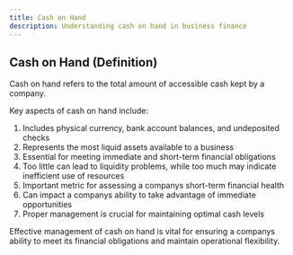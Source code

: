 ```yaml
---
title: Cash on Hand
description: Understanding cash on hand in business finance
---
```

## Cash on Hand (Definition)
Cash on hand refers to the total amount of accessible cash kept by a company.

Key aspects of cash on hand include:
1. Includes physical currency, bank account balances, and undeposited checks
2. Represents the most liquid assets available to a business
3. Essential for meeting immediate and short-term financial obligations
4. Too little can lead to liquidity problems, while too much may indicate inefficient use of resources
5. Important metric for assessing a companys short-term financial health
6. Can impact a companys ability to take advantage of immediate opportunities
7. Proper management is crucial for maintaining optimal cash levels

Effective management of cash on hand is vital for ensuring a companys ability to meet its financial obligations and maintain operational flexibility.